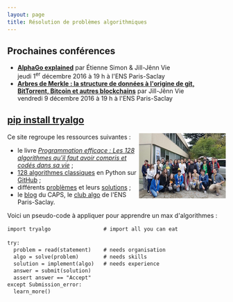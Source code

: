 ```yaml
---
layout: page
title: Résolution de problèmes algorithmiques
---
```


## Prochaines conférences

- [**AlphaGo explained**](/club/) par Étienne Simon & Jill-Jênn Vie  
jeudi 1<sup>er</sup> décembre 2016 à 19 h à l'ENS Paris-Saclay
- [**Arbres de Merkle : la structure de données à l'origine de git, BitTorrent, Bitcoin et autres blockchains**](/club/) par Jill-Jênn Vie  
vendredi 9 décembre 2016 à 19 h à l'ENS Paris-Saclay

## [pip install tryalgo](/code/)

<a href="{% post_url fr/2016-11-19-swerc-2016 %}"><img src="/fr/images/swerc2016/swerc2016-thumb.jpg" style="float: right" /></a>

Ce site regroupe les ressources suivantes :

- le livre [*Programmation efficace : Les 128 algorithmes qu'il faut avoir compris et codés dans sa vie*](/book/) ;
- [128 algorithmes classiques](/code/) en Python sur [GitHub](https://github.com/jilljenn/tryalgo/tree/master/tryalgo) ;
- différents [problèmes](/problems/) et leurs [solutions](/en/) ;
- le [blog](/fr/) du CAPS, le [club algo](/club/) de l'ENS Paris-Saclay.

Voici un pseudo-code à appliquer pour apprendre un max d'algorithmes :

    import tryalgo                 # import all you can eat

    try:
      problem = read(statement)    # needs organisation
      algo = solve(problem)        # needs skills
      solution = implement(algo)   # needs experience
      answer = submit(solution)
      assert answer == "Accept"
    except Submission_error:
      learn_more()
